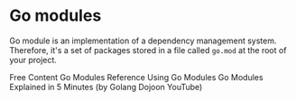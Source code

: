 # Go modules

Go module is an implementation of a dependency management system. Therefore, it's a set of packages stored in a file called `go.mod` at the root of your project.

<ResourceGroupTitle>Free Content</ResourceGroupTitle>
<BadgeLink colorScheme='blue' badgeText='Official Documentation' href='https://go.dev/ref/mod#introduction'>Go Modules Reference</BadgeLink>
<BadgeLink badgeText='Read' href='https://go.dev/blog/using-go-modules'>Using Go Modules</BadgeLink>
<BadgeLink badgeText='Watch' href='https://www.youtube.com/watch?v=7xSxIwWJ9R4'> Go Modules Explained in 5 Minutes  (by Golang Dojoon YouTube)</BadgeLink>